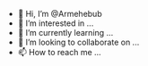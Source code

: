 - 👋 Hi, I’m @Armehebub
- 👀 I’m interested in ...
- 🌱 I’m currently learning ...
- 💞️ I’m looking to collaborate on ...
- 📫 How to reach me ...

<!---
Armehebub/Armehebub is a ✨ special ✨ repository because its `README.md` (this file) appears on your GitHub profile.
You can click the Preview link to take a look at your changes.
--->
